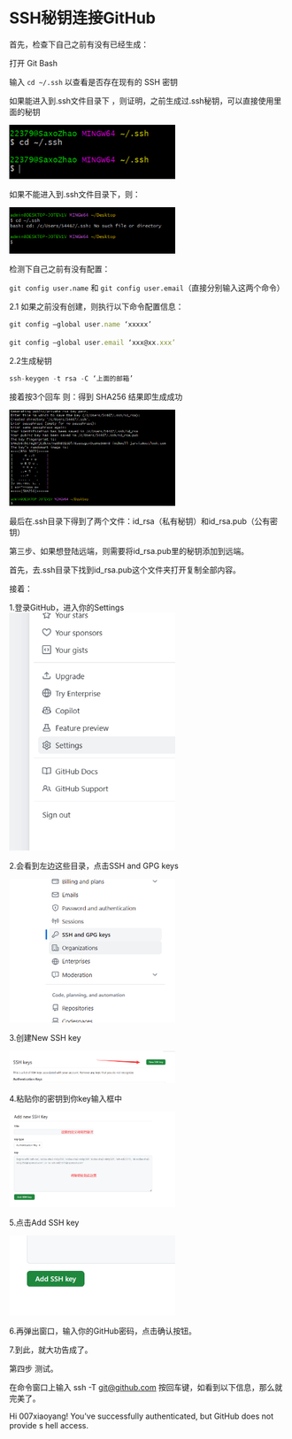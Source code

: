 # SSH秘钥连接GitHub

首先，检查下自己之前有没有已经生成：

打开 Git Bash

输入 ``` cd ~/.ssh ``` 以查看是否存在现有的 SSH 密钥

如果能进入到.ssh文件目录下 ，则证明，之前生成过.ssh秘钥，可以直接使用里面的秘钥  

  <img src="./SSH秘钥连接GitHub/{7D7D99C5-7AA8-4a06-BA3B-99BB063F1E9B}.png" alt="My Avatar" width="300">

如果不能进入到.ssh文件目录下，则：  

<img src="./SSH秘钥连接GitHub/ec0327a247882e8910b3aa7f8052f233.png" alt="My Avatar" width="300">

检测下自己之前有没有配置：

```git config user.name``` 和 ```git config user.email```（直接分别输入这两个命令）

2.1 如果之前没有创建，则执行以下命令配置信息：

``` javascript
git config –global user.name ‘xxxxx’

git config –global user.email ‘xxx@xx.xxx’
```

2.2生成秘钥
``` javascript
ssh-keygen -t rsa -C ‘上面的邮箱’
```

接着按3个回车 则：得到 SHA256 结果即生成成功

<img src="./SSH秘钥连接GitHub/fa31b93155c434842bd19ca6682c3ae5.png" alt="My Avatar" width="300">


最后在.ssh目录下得到了两个文件：id_rsa（私有秘钥）和id_rsa.pub（公有密钥）

第三步、如果想登陆远端，则需要将id_rsa.pub里的秘钥添加到远端。

首先，去.ssh目录下找到id_rsa.pub这个文件夹打开复制全部内容。

接着：

1.登录GitHub，进入你的Settings  
<img src="./SSH秘钥连接GitHub/4f654c0cc3caf4a01fb7b51c7f7c139c.png" alt="My Avatar" width="300">

2.会看到左边这些目录，点击SSH and GPG keys    

<img src="./SSH秘钥连接GitHub/0a148dc911e4462dc22572052a080430.png" alt="My Avatar" width="300">

3.创建New SSH key   

<img src="./SSH秘钥连接GitHub/4a63aae02355db5069ce40c039ffe0e0.png" alt="My Avatar" width="300">

4.粘贴你的密钥到你key输入框中  

<img src="./SSH秘钥连接GitHub/5f60329393b13d945118cb7355ed68a0.png" alt="My Avatar" width="300">

5.点击Add SSH key 

<img src="./SSH秘钥连接GitHub/db4c454a99449734d918f4951c3ac667.png" alt="My Avatar" width="300">

6.再弹出窗口，输入你的GitHub密码，点击确认按钮。

7.到此，就大功告成了。

第四步 测试。

在命令窗口上输入 ssh -T git@github.com 按回车键，如看到以下信息，那么就完美了。

Hi 007xiaoyang! You've successfully authenticated, but GitHub does not provide s hell access.

